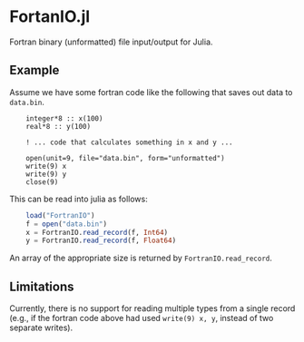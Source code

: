FortanIO.jl
===========

Fortran binary (unformatted) file input/output for Julia.

Example
-------

Assume we have some fortran code like the following that saves out data to `data.bin`.

```fortran90
    integer*8 :: x(100)
    real*8 :: y(100)
    
    ! ... code that calculates something in x and y ...

    open(unit=9, file="data.bin", form="unformatted")
    write(9) x
    write(9) y
    close(9)
```

This can be read into julia as follows:

```julia
    load("FortranIO")
    f = open("data.bin")
    x = FortranIO.read_record(f, Int64)
    y = FortranIO.read_record(f, Float64)
```

An array of the appropriate size is returned by `FortranIO.read_record`.

Limitations
-----------
Currently, there is no support for reading multiple types from a single record (e.g., if the fortran code above had used `write(9) x, y`, instead of two separate writes).
